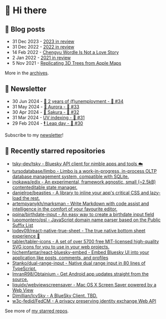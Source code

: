 # 👋 Hi there

## 📝 Blog posts

<!-- feed start -->
- 31 Dec 2023 - [2023 in review](https://cheeaun.com/blog/2023/12/2023-in-review/)
- 31 Dec 2022 - [2022 in review](https://cheeaun.com/blog/2022/12/2022-in-review/)
- 14 Feb 2022 - [Chengyu Wordle Is Not a Love Story](https://cheeaun.com/blog/2022/02/chengyu-wordle-is-not-a-love-story/)
- 2 Jan 2022 - [2021 in review](https://cheeaun.com/blog/2022/01/2021-in-review/)
- 5 Nov 2021 - [Replicating 3D Trees from Apple Maps](https://cheeaun.com/blog/2021/11/replicating-3d-trees-apple-maps/)
<!-- feed end -->

More in the [archives](https://cheeaun.com/blog/archives/).

## 📰 Newsletter

<!-- newsletter start -->
- 30 Jun 2024 - [🎂 2 years of (f)unemployment - 🥫 #34](https://cheeaun.substack.com/p/2-years-of-funemployment-34)
- 31 May 2024 - [🌌 Aurora - 🥫 #33](https://cheeaun.substack.com/p/aurora-33)
- 30 Apr 2024 - [🌸 Sakura - 🥫 #32](https://cheeaun.substack.com/p/sakura-32)
- 31 Mar 2024 - [UV indexing - 🥫 #31](https://cheeaun.substack.com/p/uv-indexing-31)
- 29 Feb 2024 - [🕴️ Leap day - 🥫 #30](https://cheeaun.substack.com/p/leap-day-30)
<!-- newsletter end -->

Subscribe to my [newsletter](https://cheeaun.substack.com/)!

## 🌟 Recently starred repositories

<!-- starred repos start -->
- [tsky-dev/tsky - Bluesky API client for nimble apps and tools ☁️](https://github.com/tsky-dev/tsky)
- [tursodatabase/limbo - Limbo is a work-in-progress, in-process OLTP database management system, compatible with SQLite.](https://github.com/tursodatabase/limbo)
- [inokawa/edix - An experimental, framework agnostic, small (~2.5kB) contenteditable state manager.](https://github.com/inokawa/edix)
- [danielroe/beasties - A library to inline your app's critical CSS and lazy-load the rest.](https://github.com/danielroe/beasties)
- [artempyanykh/marksman - Write Markdown with code assist and intelligence in the comfort of your favourite editor.](https://github.com/artempyanykh/marksman)
- [pqina/birthdate-input - An easy way to create a birthdate input field](https://github.com/pqina/birthdate-input)
- [lupomontero/psl - JavaScript domain name parser based on the Public Suffix List](https://github.com/lupomontero/psl)
- [lodev09/react-native-true-sheet - The true native bottom sheet experience 💩](https://github.com/lodev09/react-native-true-sheet)
- [tabler/tabler-icons - A set of over 5700 free MIT-licensed high-quality SVG icons for you to use in your web projects.](https://github.com/tabler/tabler-icons)
- [hichemfantar/react-bluesky-embed - Embed Bluesky UI into your application like posts, comments, and profiles](https://github.com/hichemfantar/react-bluesky-embed)
- [Stanko/dual-range-input - Native dual range input in 80 lines of TypeScript.](https://github.com/Stanko/dual-range-input)
- [ImranR98/Obtainium - Get Android app updates straight from the source.](https://github.com/ImranR98/Obtainium)
- [liquidx/webviewscreensaver - Mac OS X Screen Saver powered by a Web View](https://github.com/liquidx/webviewscreensaver)
- [Dimillian/IcySky - A BlueSky Client. TBD.](https://github.com/Dimillian/IcySky)
- [w3c-fedid/FedCM - A privacy preserving identity exchange Web API](https://github.com/w3c-fedid/FedCM)
<!-- starred repos end -->

See more of [my starred repos](https://github.com/stars/cheeaun/).
